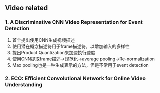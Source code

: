 ## Video related

### 1. A Discriminative CNN Video Representation for Event Detection
1. 首个提出使用CNN生成视频描述
2. 使用潜在概念描述符用于frame描述符，以增加输入的多样性
3. 提出Product Quantization来加速执行速度
4. 使用CNN提取frame描述->规范化->average pooling->Re-normalization
5. Max pooling也是一种生成表示的方法，但是不常用于event detection

### 2. ECO: Efficient Convolutional Network for Online Video Understanding
